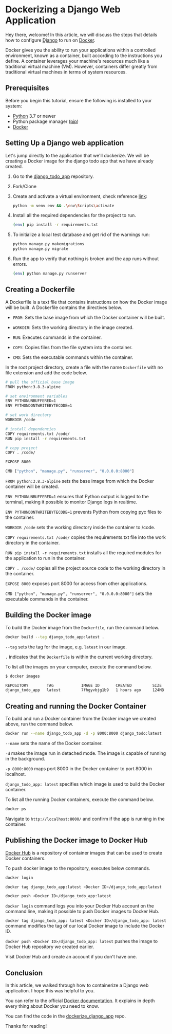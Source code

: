 # Dockerizing a Django Web Application

Hey there, welcome! In this article, we will discuss the steps that details how to configure [Django](https://www.djangoproject.com/) to run on [Docker](https://www.docker.com/).

Docker gives you the ability to run your applications within a controlled environment, known as a container, built according to the instructions you define. A container leverages your machine's resources much like a traditional virtual machine (VM). However, containers differ greatly from traditional virtual machines in terms of system resources.

## Prerequisites

Before you begin this tutorial, ensure the following is installed to your system:

- [Python](https://www.python.org/) 3.7 or newer
- Python package manager ([pip](https://pypi.org/project/pip/))
- [Docker](https://www.docker.com/)

## Setting Up a Django web application

Let's jump directly to the application that we'll dockerize. We will be creating a Docker image for the django todo app that we have already created.

1. Go to the [django_todo_app](https://github.com/imnileshd/django_todo_app) repository.

2. Fork/Clone

3. Create and activate a virtual environment, check reference [link](https://packaging.python.org/guides/installing-using-pip-and-virtual-environments/):

    ```sh
    python -m venv env && .\env\Scripts\activate   
    ```

4. Install all the required dependencies for the project to run.

    ```sh
    (env) pip install -r requirements.txt
    ```

5. To initialize a local test database and get rid of the warnings run:

    ```sh
    python manage.py makemigrations
    python manage.py migrate
    ```

6. Run the app to verify that nothing is broken and the app runs without errors.

    ```sh
    (env) python manage.py runserver
    ```

## Creating a Dockerfile

A Dockerfile is a text file that contains instructions on how the Docker image will be built. A Dockerfile contains the directives below.

- `FROM`: Sets the base image from which the Docker container will be built.

- `WORKDIR`: Sets the working directory in the image created.

- `RUN`: Executes commands in the container.

- `COPY`: Copies files from the file system into the container.

- `CMD`: Sets the executable commands within the container.

In the root project directory, create a file with the name `Dockerfile` with no file extension and add the code below.

```sh
# pull the official base image
FROM python:3.8.3-alpine

# set environment variables
ENV PYTHONUNBUFFERED=1
ENV PYTHONDONTWRITEBYTECODE=1

# set work directory
WORKDIR /code

# install dependencies
COPY requirements.txt /code/
RUN pip install -r requirements.txt

# copy project
COPY . /code/

EXPOSE 8000

CMD ["python", "manage.py", "runserver", "0.0.0.0:8000"]
```

`FROM python:3.8.3-alpine` sets the base image from which the Docker container will be created.

`ENV PYTHONUNBUFFERED=1` ensures that Python output is logged to the terminal, making it possible to monitor Django logs in realtime.

`ENV PYTHONDONTWRITEBYTECODE=1` prevents Python from copying pyc files to the container.

`WORKDIR /code` sets the working directory inside the container to /code.

`COPY requirements.txt /code/` copies the requirements.txt file into the work directory in the container.

`RUN pip install -r requirements.txt` installs all the required modules for the application to run in the container.

`COPY . /code/` copies all the project source code to the working directory in the container.

`EXPOSE 8000` exposes port 8000 for access from other applications.

`CMD ["python", "manage.py", "runserver", "0.0.0.0:8000"]` sets the executable commands in the container.

## Building the Docker image

To build the Docker image from the `Dockerfile`, run the command below.

```sh
docker build --tag django_todo_app:latest .
```

`--tag` sets the tag for the image, e.g. `latest` in our image.

`.` indicates that the `Dockerfile` is within the current working directory.

To list all the images on your computer, execute the command below.

```sh
$ docker images

REPOSITORY        TAG            IMAGE ID       CREATED         SIZE
django_todo_app   latest         7fhgyvbjg1b9   1 hours ago     124MB
```

## Creating and running the Docker Container

To build and run a Docker container from the Docker image we created above, run the command below.

```sh
docker run --name django_todo_app -d -p 8000:8000 django_todo:latest
```

`--name` sets the name of the Docker container.

`-d` makes the image run in detached mode. The image is capable of running in the background.

`-p 8000:8000` maps port 8000 in the Docker container to port 8000 in localhost.

`django_todo_app: latest` specifies which image is used to build the Docker container.

To list all the running Docker containers, execute the command below.

```sh
docker ps
```

Navigate to `http://localhost:8000/` and confirm if the app is running in the container.

## Publishing the Docker image to Docker Hub

[Docker Hub](https://hub.docker.com/) is a repository of container images that can be used to create Docker containers.

To push docker image to the repository, executes below commands.

```sh
docker login

docker tag django_todo_app:latest <Docker ID>/django_todo_app:latest

docker push <Docker ID>/django_todo_app:latest
```

`docker login` command logs you into your Docker Hub account on the command line, making it possible to push Docker images to Docker Hub.

`docker tag django_todo_app: latest <Docker ID>/django_todo_app: latest` command modifies the tag of our local Docker image to include the Docker ID.

`docker push <Docker ID>/django_todo_app: latest` pushes the image to Docker Hub repository we created earlier.

Visit Docker Hub and create an account if you don't have one.

## Conclusion

In this article, we walked through how to containerize a Django web application. I hope this was helpful to you.

You can refer to the official [Docker documentation](https://docs.docker.com/get-started/#docker-concepts). It explains in depth every thing about Docker you need to know.

You can find the code in the [dockerize_django_app](https://github.com/imnileshd/dockerize_django_app) repo.

Thanks for reading!
